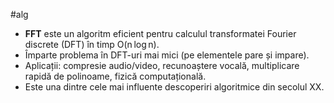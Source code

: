 #alg
- **FFT** este un algoritm eficient pentru calculul transformatei Fourier discrete (DFT) în timp O(n log n).
- Împarte problema în DFT-uri mai mici (pe elementele pare și impare).
- Aplicații: compresie audio/video, recunoaștere vocală, multiplicare rapidă de polinoame, fizică computațională.
- Este una dintre cele mai influente descoperiri algoritmice din secolul XX.

